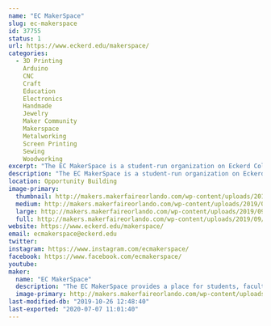 ```yaml
---
name: "EC MakerSpace"
slug: ec-makerspace
id: 37755
status: 1
url: https://www.eckerd.edu/makerspace/
categories:
  - 3D Printing
    Arduino
    CNC
    Craft
    Education
    Electronics
    Handmade
    Jewelry
    Maker Community
    Makerspace
    Metalworking
    Screen Printing
    Sewing
    Woodworking
excerpt: "The EC MakerSpace is a student-run organization on Eckerd College's campus. Students will be exhibiting some of their favorite things that have been made at the EC MakerSpace along with giving out stickers and making buttons!"
description: "The EC MakerSpace is a student-run organization on Eckerd College's campus. The student leaders of the EC MakerSpace will be exhibiting their favorite things that have been made by ECMS members-- from research projects to knick knacks and everything in-between. This will include projects in woodworking, blacksmithing, 3D-printing, sewing, jewelry making, and more!"
location: Opportunity Building
image-primary:
  thumbnail: http://makers.makerfaireorlando.com/wp-content/uploads/2019/09/ecms-logo-2-150x150.jpg
  medium: http://makers.makerfaireorlando.com/wp-content/uploads/2019/09/ecms-logo-2-300x300.jpg
  large: http://makers.makerfaireorlando.com/wp-content/uploads/2019/09/ecms-logo-2.jpg
  full: http://makers.makerfaireorlando.com/wp-content/uploads/2019/09/ecms-logo-2.jpg
website: https://www.eckerd.edu/makerspace/
email: ecmakerspace@eckerd.edu
twitter: 
instagram: https://www.instagram.com/ecmakerspace/
facebook: https://www.facebook.com/ecmakerspace/
youtube: 
maker:
  name: "EC MakerSpace"
  description: "The EC MakerSpace provides a place for students, faculty, and other members of the Eckerd College community to embrace their creativity and develop new skills in an environment conducive to independent thought and innovation. We have students experienced in woodworking, blacksmithing, 3D-printing, coding, and much more! Through office hours, workshops, and other events, the EC MakerSpace gives students a place to explore their interests while gaining hands-on experience in a wide variety of fields."
  image-primary: http://makers.makerfaireorlando.com/wp-content/uploads/2019/09/ecms-logo-1.jpg
last-modified-db: "2019-10-26 12:48:40"
last-exported: "2020-07-07 11:01:40"
---
```


